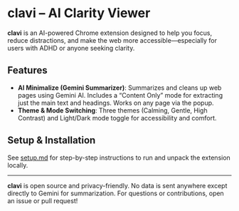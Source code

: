 # clavi – AI Clarity Viewer

**clavi** is an AI-powered Chrome extension designed to help you focus, reduce distractions, and make the web more accessible—especially for users with ADHD or anyone seeking clarity.

## Features

- **AI Minimalize (Gemini Summarizer)**: Summarizes and cleans up web pages using Gemini AI. Includes a “Content Only” mode for extracting just the main text and headings. Works on any page via the popup.
- **Theme & Mode Switching**: Three themes (Calming, Gentle, High Contrast) and Light/Dark mode toggle for accessibility and comfort.

## Setup & Installation

See [setup.md](./setup.md) for step-by-step instructions to run and unpack the extension locally.

---

**clavi** is open source and privacy-friendly. No data is sent anywhere except directly to Gemini for summarization. For questions or contributions, open an issue or pull request!
